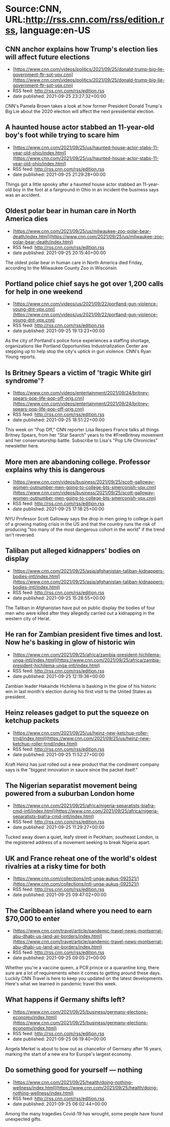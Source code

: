 # Source:CNN, URL:http://rss.cnn.com/rss/edition.rss, language:en-US

## CNN anchor explains how Trump's election lies will affect future elections
 - [https://www.cnn.com/videos/politics/2021/09/25/donald-trump-big-lie-government-ftr-sot-vpx.cnn](https://www.cnn.com/videos/politics/2021/09/25/donald-trump-big-lie-government-ftr-sot-vpx.cnn)
 - RSS feed: http://rss.cnn.com/rss/edition.rss
 - date published: 2021-09-25 23:27:32+00:00

CNN's Pamela Brown takes a look at how former President Donald Trump's Big Lie about the 2020 election will affect the next presidential election.

## A haunted house actor stabbed an 11-year-old boy's foot while trying to scare him
 - [https://www.cnn.com/2021/09/25/us/haunted-house-actor-stabs-11-year-old-ohio/index.html](https://www.cnn.com/2021/09/25/us/haunted-house-actor-stabs-11-year-old-ohio/index.html)
 - RSS feed: http://rss.cnn.com/rss/edition.rss
 - date published: 2021-09-25 21:29:28+00:00

Things got a little spooky after a haunted house actor stabbed an 11-year-old boy in the foot at a fairground in Ohio in an incident the business says was an accident.

## Oldest polar bear in human care in North America dies
 - [https://www.cnn.com/2021/09/25/us/milwaukee-zoo-polar-bear-death/index.html](https://www.cnn.com/2021/09/25/us/milwaukee-zoo-polar-bear-death/index.html)
 - RSS feed: http://rss.cnn.com/rss/edition.rss
 - date published: 2021-09-25 20:15:40+00:00

The oldest polar bear in human care in North America died Friday, according to the Milwaukee County Zoo in Wisconsin.

## Portland police chief says he got over 1,200 calls for help in one weekend
 - [https://www.cnn.com/videos/us/2021/09/22/portland-gun-violence-young-dnt-vpx.cnn](https://www.cnn.com/videos/us/2021/09/22/portland-gun-violence-young-dnt-vpx.cnn)
 - RSS feed: http://rss.cnn.com/rss/edition.rss
 - date published: 2021-09-25 19:13:23+00:00

As the city of Portland's police force experiences a staffing shortage, organizations like Portland Opportunities Industrialization Center are stepping up to help stop the city's uptick in gun violence. CNN's Ryan Young reports.

## Is Britney Spears a victim of 'tragic White girl syndrome'?
 - [https://www.cnn.com/videos/entertainment/2021/09/24/britney-spears-pop-life-pop-off-orig.cnn](https://www.cnn.com/videos/entertainment/2021/09/24/britney-spears-pop-life-pop-off-orig.cnn)
 - RSS feed: http://rss.cnn.com/rss/edition.rss
 - date published: 2021-09-25 18:51:22+00:00

This week on "Pop Off," CNN reporter Lisa Respers France talks all things Britney Spears, from her "Star Search" years to the #FreeBritney movement and her conservatorship battle. Subscribe to Lisa's "Pop Life Chronicles" newsletter here.

## More men are abandoning college. Professor explains why this is dangerous
 - [https://www.cnn.com/videos/business/2021/09/25/scott-galloway-women-outnumber-men-going-to-college-bts-smerconish-vpx.cnn](https://www.cnn.com/videos/business/2021/09/25/scott-galloway-women-outnumber-men-going-to-college-bts-smerconish-vpx.cnn)
 - RSS feed: http://rss.cnn.com/rss/edition.rss
 - date published: 2021-09-25 17:18:25+00:00

NYU Professor Scott Galloway says the drop in men going to college is part of a growing mating crisis in the US and that the country runs the risk of producing "too many of the most dangerous cohort in the world" if the trend isn't reversed.

## Taliban put alleged kidnappers' bodies on display
 - [https://www.cnn.com/2021/09/25/asia/afghanistan-taliban-kidnappers-bodies-intl/index.html](https://www.cnn.com/2021/09/25/asia/afghanistan-taliban-kidnappers-bodies-intl/index.html)
 - RSS feed: http://rss.cnn.com/rss/edition.rss
 - date published: 2021-09-25 15:28:55+00:00

The Taliban in Afghanistan have put on public display the bodies of four men who were killed after they allegedly carried out a kidnapping in the western city of Herat.

## He ran for Zambian president five times and lost. Now he's basking in glow of historic win
 - [https://www.cnn.com/2021/09/25/africa/zambia-president-hichilema-unga-intl/index.html](https://www.cnn.com/2021/09/25/africa/zambia-president-hichilema-unga-intl/index.html)
 - RSS feed: http://rss.cnn.com/rss/edition.rss
 - date published: 2021-09-25 12:19:36+00:00

Zambian leader Hakainde Hichilema is basking in the glow of his historic win in last month's election during his first visit to the United States as president.

## Heinz releases gadget to put the squeeze on ketchup packets
 - [https://www.cnn.com/2021/09/25/us/heinz-new-ketchup-roller-trnd/index.html](https://www.cnn.com/2021/09/25/us/heinz-new-ketchup-roller-trnd/index.html)
 - RSS feed: http://rss.cnn.com/rss/edition.rss
 - date published: 2021-09-25 11:52:27+00:00

Kraft Heinz has just rolled out a new product that the condiment company says is the "biggest innovation in sauce since the packet itself."

## The Nigerian separatist movement being powered from a suburban London home
 - [https://www.cnn.com/2021/09/25/africa/nigeria-separatists-biafra-cmd-intl/index.html](https://www.cnn.com/2021/09/25/africa/nigeria-separatists-biafra-cmd-intl/index.html)
 - RSS feed: http://rss.cnn.com/rss/edition.rss
 - date published: 2021-09-25 11:29:27+00:00

Tucked away down a quiet, leafy street in Peckham, southeast London, is the registered address of a movement seeking to break Nigeria apart.

## UK and France reheat one of the world's oldest rivalries at a risky time for both
 - [https://www.cnn.com/collections/intl-unga-aukus-092521/](https://www.cnn.com/collections/intl-unga-aukus-092521/)
 - RSS feed: http://rss.cnn.com/rss/edition.rss
 - date published: 2021-09-25 09:47:02+00:00



## The Caribbean island where you need to earn $70,000 to enter
 - [https://www.cnn.com/travel/article/pandemic-travel-news-montserrat-abu-dhabi-us-land-air-borders/index.html](https://www.cnn.com/travel/article/pandemic-travel-news-montserrat-abu-dhabi-us-land-air-borders/index.html)
 - RSS feed: http://rss.cnn.com/rss/edition.rss
 - date published: 2021-09-25 09:05:21+00:00

Whether you're a vaccine queen, a PCR prince or a quarantine king, there sure are a lot of requirements when it comes to getting around these days. Luckily CNN Travel is here to keep you updated on the latest developments. Here's what we learned in pandemic travel this week.

## What happens if Germany shifts left?
 - [https://www.cnn.com/2021/09/25/business/germany-elections-economy/index.html](https://www.cnn.com/2021/09/25/business/germany-elections-economy/index.html)
 - RSS feed: http://rss.cnn.com/rss/edition.rss
 - date published: 2021-09-25 06:19:40+00:00

Angela Merkel is about to bow out as chancellor of Germany after 16 years, marking the start of a new era for Europe's largest economy.

## Do something good for yourself — nothing
 - [https://www.cnn.com/2021/09/25/health/doing-nothing-wellness/index.html](https://www.cnn.com/2021/09/25/health/doing-nothing-wellness/index.html)
 - RSS feed: http://rss.cnn.com/rss/edition.rss
 - date published: 2021-09-25 06:02:44+00:00

Among the many tragedies Covid-19 has wrought, some people have found unexpected gifts.

